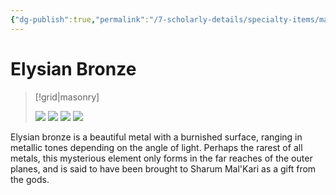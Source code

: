```yaml
---
{"dg-publish":true,"permalink":"/7-scholarly-details/specialty-items/materials/elysian-bronze/","noteIcon":""}
---
```


# Elysian Bronze

>[!grid|masonry]
>
>![](https://i.imgur.com/mjA34tF.png)
>![](https://i.imgur.com/2k3G8HM.png)
![](https://i.imgur.com/mokJSl8.png)
![](https://i.imgur.com/TWWXP4z.png)


Elysian bronze is a beautiful metal with a burnished surface, ranging in metallic tones depending on the angle of light. Perhaps the rarest of all metals, this mysterious element only forms in the far reaches of the outer planes, and is said to have been brought to Sharum Mal'Kari as a gift from the gods. 